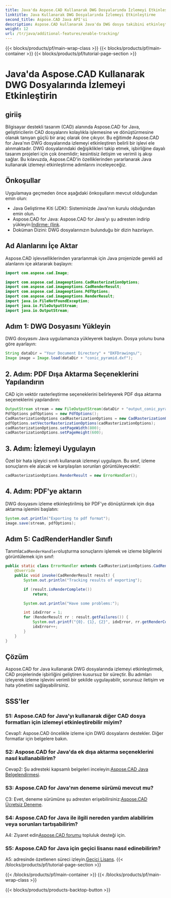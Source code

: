 ```yaml
---
title: Java'da Aspose.CAD Kullanarak DWG Dosyalarında İzlemeyi Etkinleştirin
linktitle: Java Kullanarak DWG Dosyalarında İzlemeyi Etkinleştirme
second_title: Aspose.CAD Java API'si
description: Aspose.CAD kullanarak Java'da DWG dosya takibini etkinleştirmeye ve CAD projelerinde kusursuz işbirliği sağlamaya yönelik adım adım kılavuzu keşfedin.
weight: 12
url: /tr/java/additional-features/enable-tracking/
---
```


{{< blocks/products/pf/main-wrap-class >}}
{{< blocks/products/pf/main-container >}}
{{< blocks/products/pf/tutorial-page-section >}}

# Java'da Aspose.CAD Kullanarak DWG Dosyalarında İzlemeyi Etkinleştirin

## giriiş

Bilgisayar destekli tasarım (CAD) alanında Aspose.CAD for Java, geliştiricilerin CAD dosyalarını kolaylıkla işlemesine ve dönüştürmesine olanak tanıyan güçlü bir araç olarak öne çıkıyor. Bu eğitimde Aspose.CAD for Java'nın DWG dosyalarında izlemeyi etkinleştiren belirli bir işlevi ele alınmaktadır. DWG dosyalarındaki değişiklikleri takip etmek, işbirliğine dayalı tasarım projeleri için çok önemlidir; kesintisiz iletişim ve verimli iş akışı sağlar. Bu kılavuzda, Aspose.CAD'in özelliklerinden yararlanarak Java kullanarak izlemeyi etkinleştirme adımlarını inceleyeceğiz.

## Önkoşullar

Uygulamaya geçmeden önce aşağıdaki önkoşulların mevcut olduğundan emin olun:

- Java Geliştirme Kiti (JDK): Sisteminizde Java'nın kurulu olduğundan emin olun.
-  Aspose.CAD for Java: Aspose.CAD for Java'yı şu adresten indirip yükleyin:[İndirme: {link](https://releases.aspose.com/cad/java/).
- Doküman Dizini: DWG dosyalarınızın bulunduğu bir dizin hazırlayın.

## Ad Alanlarını İçe Aktar

Aspose.CAD işlevselliklerinden yararlanmak için Java projenizde gerekli ad alanlarını içe aktararak başlayın:

```java
import com.aspose.cad.Image;

import com.aspose.cad.imageoptions.CadRasterizationOptions;
import com.aspose.cad.imageoptions.CadRenderResult;
import com.aspose.cad.imageoptions.PdfOptions;
import com.aspose.cad.imageoptions.RenderResult;
import java.io.FileNotFoundException;
import java.io.FileOutputStream;
import java.io.OutputStream;
```

## Adım 1: DWG Dosyasını Yükleyin

DWG dosyasını Java uygulamanıza yükleyerek başlayın. Dosya yolunu buna göre ayarlayın:

```java
String dataDir = "Your Document Directory" + "DXFDrawings/";
Image image = Image.load(dataDir + "conic_pyramid.dxf");
```

## 2. Adım: PDF Dışa Aktarma Seçeneklerini Yapılandırın

CAD için vektör rasterleştirme seçeneklerini belirleyerek PDF dışa aktarma seçeneklerini yapılandırın:

```java
OutputStream stream = new FileOutputStream(dataDir + "output_conic_pyramid.pdf");
PdfOptions pdfOptions = new PdfOptions();
CadRasterizationOptions cadRasterizationOptions = new CadRasterizationOptions();
pdfOptions.setVectorRasterizationOptions(cadRasterizationOptions);
cadRasterizationOptions.setPageWidth(800);
cadRasterizationOptions.setPageHeight(600);
```

## 3. Adım: İzlemeyi Uygulayın

Özel bir hata işleyici sınıfı kullanarak izlemeyi uygulayın. Bu sınıf, izleme sonuçlarını ele alacak ve karşılaşılan sorunları görüntüleyecektir:

```java
cadRasterizationOptions.RenderResult = new ErrorHandler();
```

## 4. Adım: PDF'ye aktarın

DWG dosyasını izleme etkinleştirilmiş bir PDF'ye dönüştürmek için dışa aktarma işlemini başlatın:

```java
System.out.println("Exporting to pdf format");
image.save(stream, pdfOptions);
```

## Adım 5: CadRenderHandler Sınıfı

 Tanımla`CadRenderHandler`oluşturma sonuçlarını işlemek ve izleme bilgilerini görüntülemek için sınıf:

```java
public static class ErrorHandler extends CadRasterizationOptions.CadRenderHandler {
    @Override
    public void invoke(CadRenderResult result) {
        System.out.println("Tracking results of exporting");

        if (result.isRenderComplete())
            return;

        System.out.println("Have some problems:");

        int idxError = 1;
        for (RenderResult rr : result.getFailures()) {
            System.out.printf("{0}. {1}, {2}", idxError, rr.getRenderCode(), rr.getMessage());
            idxError++;
        }
    }
}
```

## Çözüm

Aspose.CAD for Java kullanarak DWG dosyalarında izlemeyi etkinleştirmek, CAD projelerinde işbirliğini geliştiren kusursuz bir süreçtir. Bu adımları izleyerek izleme işlevini verimli bir şekilde uygulayabilir, sorunsuz iletişim ve hata yönetimi sağlayabilirsiniz.

## SSS'ler

### S1: Aspose.CAD for Java'yı kullanarak diğer CAD dosya formatları için izlemeyi etkinleştirebilir miyim?

Cevap1: Aspose.CAD öncelikle izleme için DWG dosyalarını destekler. Diğer formatlar için belgelere bakın.

### S2: Aspose.CAD for Java'da ek dışa aktarma seçeneklerini nasıl kullanabilirim?

 Cevap2: Şu adresteki kapsamlı belgeleri inceleyin:[Aspose.CAD Java Belgelendirmesi](https://reference.aspose.com/cad/java/).

### S3: Aspose.CAD for Java'nın deneme sürümü mevcut mu?

 C3: Evet, deneme sürümüne şu adresten erişebilirsiniz:[Aspose.CAD Ücretsiz Deneme](https://releases.aspose.com/).

### S4: Aspose.CAD for Java ile ilgili nereden yardım alabilirim veya sorunları tartışabilirim?

 A4: Ziyaret edin[Aspose.CAD forumu](https://forum.aspose.com/c/cad/19) topluluk desteği için.

### S5: Aspose.CAD for Java için geçici lisansı nasıl edinebilirim?

 A5: adresinde özetlenen süreci izleyin.[Geçici Lisans](https://purchase.aspose.com/temporary-license/).
{{< /blocks/products/pf/tutorial-page-section >}}

{{< /blocks/products/pf/main-container >}}
{{< /blocks/products/pf/main-wrap-class >}}

{{< blocks/products/products-backtop-button >}}
